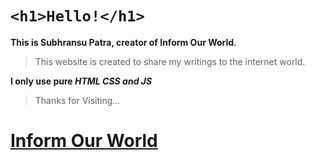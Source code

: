 # `<h1>Hello!</h1>`
**This is Subhransu Patra, creator of Inform Our World.**
> This website is created 
to share my writings to the internet world.

**I only use pure _HTML CSS and JS_**

> Thanks for Visiting...

# [Inform Our World](https://inform-our-world.github.io/)
